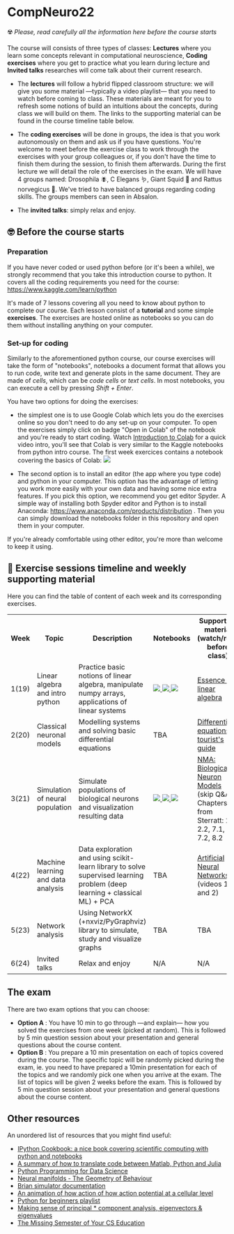 # CompNeuro22

☢️ *Please, read carefully all the information here before the course starts*

The course will consists of three types of classes: **Lectures** where you learn some concepts relevant in computational neuroscience, **Coding exercises** where you get to practice what you learn during lecture and **Invited talks** researches will come talk about their current research.

  * The **lectures** will follow a hybrid flipped classroom structure: we will give you some material —typically a video playlist— that you need to watch before coming to class. These materials are meant for you to refresh some notions of build an intuitions about the concepts, during class we will build on them. The links to the supporting material can be found in the course timeline table below.

  * The **coding exercises** will be done in groups, the idea is that you work autonomously on them and ask us if you have questions. 
You're welcome to meet before the exercise class to work through the exercises with your group colleagues or, if you don't have the time to finish them during the session, to finish them afterwards. During the first lecture we will detail the role of the exercises in the exam.
We will have 4 groups named: Drosophila 🪰, C Elegans 🪱, Giant Squid 🦑 and Rattus norvegicus 🐀. We've tried to have balanced groups regarding coding skills. The groups members can seen in Absalon.  

  * The **invited talks**: simply relax and enjoy.  



## 🤓 Before the course starts

### Preparation

If you have never coded or used python before (or it's been a while), we strongly recommend that you take this introduction course to python. It covers all the coding requirements you need for the course: https://www.kaggle.com/learn/python

It's made of 7 lessons covering all you need to know about python to complete our course. Each lesson consist of a **tutorial** and some simple **exercises**. The exercises are hosted online as notebooks so you can do them without installing anything on your computer. 


### Set-up for coding

Similarly to the aforementioned python course, our course exercises will take the form of "notebooks", notebooks a document format that allows you to run code, write text and generate plots in the same document. They are made of *cells*, which can be *code cells* or *text cells*. In most notebooks, you can execute a cell by pressing *Shift + Enter*.

You have two options for doing the exercises: 
  * the simplest one is to use Google Colab which lets you do the exercises online so you don't need to do any set-up on your computer. To open the exercises simply click on badge "Open in Colab" of the notebook and you're ready to start coding. Watch [Introduction to Colab](https://www.youtube.com/watch?v=inN8seMm7UI) for a quick video intro, you'll see that Colab is very similar to the Kaggle notebooks from python intro course. The first week exercices contains a notebook covering the basics of Colab:     <a href="https://colab.research.google.com/github/BergLab/CompNeuro22/blob/main/notebooks/week1/week1-IntroColab.ipynb"> <img src="https://colab.research.google.com/assets/colab-badge.svg" width = '' ></a>  

  * The second option is to install an editor (the app where you type code) and python in your computer. This option has the advantage of letting you work more easily with your own data and having some nice extra features. If you pick this option, we recommend you get editor Spyder. A simple way of installing both Spyder editor and Python is to install Anaconda: https://www.anaconda.com/products/distribution . Then you can simply download the notebooks folder in this repository and open them in your computer.

If you're already comfortable using other editor, you're more than welcome to keep it using. 

## 📜 Exercise sessions timeline and weekly supporting material

Here you can find the table of content of each week and its corresponding exercises.


<table class="tg">
  <tr>
    <th class="tg-yw4l"><b>Week</b></th>
    <th class="tg-yw4l"><b>Topic</b></th>
    <th class="tg-yw4l"><b>Description</b></th>
    <th class="tg-yw4l"><b>Notebooks</b></th>
    <th class="tg-yw4l"><b>Supporting material (watch/read before class)</b></th>
  </tr>
  
  <tr>
    <td class="tg-yw4l">1(19)</td>
    <td class="tg-yw4l">Linear algebra and intro python</td>
    <td class="tg-yw4l">Practice basic notions of linear algebra, manipulate numpy arrays, applications of linear systems</td>
    <td class="tg-yw4l">
    <a href="https://colab.research.google.com/github/BergLab/CompNeuro22/blob/main/notebooks/week1/week1a-Numpy_Introduction.ipynb">
    <img src="https://colab.research.google.com/assets/colab-badge.svg" width = '' >  
    <a href="https://colab.research.google.com/github/BergLab/CompNeuro22/blob/main/notebooks/week1/week1b-Linear_Algebra.ipynb">
    <img src="https://colab.research.google.com/assets/colab-badge.svg" width = '' >  
    <a href="https://colab.research.google.com/github/BergLab/CompNeuro22/blob/main/notebooks/week1/week1c-Applications_LT.ipynb">
    <img src="https://colab.research.google.com/assets/colab-badge.svg" width = '' >  
    <td class="tg-yw4l"> <a href="https://www.youtube.com/playlist?list=PLZHQObOWTQDPD3MizzM2xVFitgF8hE_ab">Essence of linear algebra</a>  </td>
  </tr>

  <tr>
    <td class="tg-yw4l">2(20)</td>
    <td class="tg-yw4l">Classical neuronal models</td>
    <td class="tg-yw4l">Modelling systems and solving basic differential equations</td>
    <td class="tg-yw4l">TBA
    <!-- <a href="https://colab.research.google.com/???????????">
    <img src="https://colab.research.google.com/assets/colab-badge.svg" width = '' >
    </a><br>
     <a href="https://github.com/BergLab/CompNeuro22/notebooks/week2.ipynb" target="_blank"><img align="left" src="https://img.shields.io/badge/GitHub-100000?style=for-the-badge&logo=github&logoColor=white" height = ''></a></td> -->
    <td class="tg-yw4l"> <a href="https://www.youtube.com/watch?v=p_di4Zn4wz4">Differential equations, a tourist's guide</a>  </td>
  </tr>

  <tr>
    <td class="tg-yw4l">3(21)</td>
    <td class="tg-yw4l">Simulation of neural population</td>
    <td class="tg-yw4l">Simulate populations of biological neurons and visualization resulting data</td>
    <td class="tg-yw4l"> 
    <a href="https://colab.research.google.com/github/BergLab/CompNeuro22/blob/main/notebooks/week3/week3a.ipynb">
    <img src="https://colab.research.google.com/assets/colab-badge.svg" width = '' >  
    <a href="https://colab.research.google.com/github/BergLab/CompNeuro22/blob/main/notebooks/week3/week3b.ipynb">
    <img src="https://colab.research.google.com/assets/colab-badge.svg" width = '' >  
    <a href="https://colab.research.google.com/github/BergLab/CompNeuro22/blob/main/notebooks/week3/week3c.ipynb">
    <img src="https://colab.research.google.com/assets/colab-badge.svg" width = '' >  
    <!-- </a><br>
     <a href="https://github.com/BergLab/CompNeuro22/notebooks/week3/" target="_blank"><img align="left" src="https://img.shields.io/badge/GitHub-100000?style=for-the-badge&logo=github&logoColor=white" height = ''></a></td> -->
    <td class="tg-yw4l">
    <a href="https://www.youtube.com/playlist?list=PLkBQOLLbi18MCEdPJQ7gdnqP-Z0Tkmcjy">NMA: Biological Neuron Models</a> (skip Q&As)
    </a><br>
    Chapters from Sterratt: 2.1, 2.2, 7.1, 7.2, 8.2    
    </td>
  </tr>


  <tr>
    <td class="tg-yw4l">4(22)</td>
    <td class="tg-yw4l">Machine learning and data analysis</td>
    <td class="tg-yw4l">Data exploration and using scikit-learn library to solve supervised learning problem (deep learning + classical ML) + PCA</td>
    <td class="tg-yw4l">TBA
    <!-- <a href="https://colab.research.google.com/???????????">
    <img src="https://colab.research.google.com/assets/colab-badge.svg" width = '' >
    </a><br>
     <a href="https://github.com/BergLab/CompNeuro22/notebooks/week3/" target="_blank"><img align="left" src="https://img.shields.io/badge/GitHub-100000?style=for-the-badge&logo=github&logoColor=white" height = ''></a></td> -->
    <td class="tg-yw4l">
    <a href="https://youtube.com/playlist?list=PLZHQObOWTQDNU6R1_67000Dx_ZCJB-3pi">Artificial Neural Networks</a> (videos 1 and 2)
  </tr>

  <tr>
    <td class="tg-yw4l">5(23)</td>
    <td class="tg-yw4l">Network analysis</td>
    <td class="tg-yw4l">Using NetworkX (+nxviz/PyGraphviz) library to simulate, study and visualize graphs  </td>
    <td class="tg-yw4l">TBA
    <!-- <a href="https://colab.research.google.com/???????????">
    <img src="https://colab.research.google.com/assets/colab-badge.svg" width = '' >
    </a><br>
     <a href="https://github.com/BergLab/CompNeuro22/notebooks/week3/" target="_blank"><img align="left" src="https://img.shields.io/badge/GitHub-100000?style=for-the-badge&logo=github&logoColor=white" height = ''></a></td> -->
    <td class="tg-yw4l">TBA
    <!-- <a href="https://www.youtube.com/watch?v=ezL7j4nSXpQ">Complex network analysis with NetworkX
    </a><br>
    Chapters from Sterratt: 2.1, 2.2, 7.1, 7.2, 8.2    
    </td> -->
  </tr>


  <tr>
    <td class="tg-yw4l">6(24)</td>
    <td class="tg-yw4l">Invited talks</td>
    <td class="tg-yw4l">Relax and enjoy</td>
    <td class="tg-yw4l">N/A
    <!-- <a href="https://colab.research.google.com/???????????">
    <img src="https://colab.research.google.com/assets/colab-badge.svg" width = '' >
    </a><br>
     <a href="https://github.com/BergLab/CompNeuro22/notebooks/week3/" target="_blank"><img align="left" src="https://img.shields.io/badge/GitHub-100000?style=for-the-badge&logo=github&logoColor=white" height = ''></a></td> -->
    <td class="tg-yw4l">N/A
    <!-- <a href="https://www.youtube.com/playlist?list=PLkBQOLLbi18MCEdPJQ7gdnqP-Z0Tkmcjy">NMA: Biological Neuron Models</a> (skip Q&As)
    </a><br>
    Chapters from Sterratt: 2.1, 2.2, 7.1, 7.2, 8.2    
    </td> -->
  </tr>

<!-- https://www.kaggle.com/learn/intro-to-machine-learning -->
<!-- https://scikit-learn.org/stable/tutorial/index.html -->
<!-- https://github.com/AppliedMachineLearningNBI/AppliedML2021 -->
<!-- https://www.nbi.dk/~petersen/Teaching/AppliedMachineLearning2021.html -->

  
 </table> 


## The exam

There are two exam options that you can choose:

  + **Option A** : You have 10 min to go through —and explain— how you solved the exercises from one week (picked at random). This is followed by 5 min question session about your presentation and general questions about the course content.
  + **Option B** : You prepare a 10 min presentation on each of topics covered during the course. The specific topic will be randomly picked during the exam, ie. you need to have prepared a 10min presentation for each of the topics and we randomly pick one when you arrive at the exam. The list of topics will be given 2 weeks before the exam. This is followed by 5 min question session about your presentation and general questions about the course content.

## Other resources

An unordered list of resources that you might find useful:

* <a href="https://ipython-books.github.io/">IPython Cookbook: a nice book covering scientific computing with python and notebooks </a>  
* <a href="https://cheatsheets.quantecon.org/ ">A summary of how to translate code between Matlab, Python and Julia  </a>  
* <a href="https://www.tomasbeuzen.com/python-programming-for-data-science/README.html ">Python Programming for Data Science  </a>  
* <a href="https://youtu.be/QHj9uVmwA_0">Neural manifolds - The Geometry of Behaviour  </a>  
* <a href="https://brian2.readthedocs.io/en/stable/user/index.html  ">Brian simulator documentation  </a>  
* <a href="https://www.youtube.com/watch?v=oa6rvUJlg7o">An animation of how action of how action potential at a cellular level  </a>   
* <a href="https://www.youtube.com/watch?v=YYXdXT2l-Gg&list=PL-osiE80TeTskrapNbzXhwoFUiLCjGgY7">Python for beginners playlist  </a>    
* <a href="https://stats.stackexchange.com/questions/2691/making-sense-of-principal-component-analysis-eigenvectors-eigenvalues">Making sense of principal * component analysis, eigenvectors & eigenvalues  </a>    
* <a href="https://missing.csail.mit.edu/0"> The Missing Semester of Your CS Education </a>  
